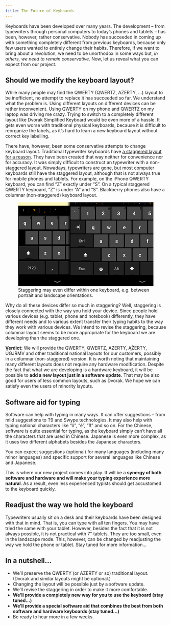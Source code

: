 ```yaml
---
title: The Future of Keyboards
---
```

Keyboards have been developed over many years. The development – from typewriters through personal computers to today’s phones and tablets – has been, however, rather conservative. Nobody has succeeded in coming up with something completely different from previous keyboards, because only few users wanted to entirely change their habits. Therefore, if we want to bring about a revolution, we need to be unorthodox in some ways but, *in others, we need to remain conservative*. Now, let us reveal what you can expect from our project.

## Should we modify the keyboard layout?

While many people may find the QWERTY (QWERTZ, AZERTY, …) layout to be inefficient, no attempt to replace it has succeeded so far. We understand what the problem is. Using different layouts on different devices can be rather inconvenient. Using QWERTY on my phone and QWERTZ on my laptop was driving me crazy. Trying to switch to a completely different layout like Dvorak Simplified Keyboard would be even more of a hassle. It gets even worse with traditional physical keyboards, because it is difficult to reorganize the labels, as it’s hard to learn a new keyboard layout without correct key labelling.

There have, however, been some conservative attempts to change keyboard layout. Traditional typewriter keyboards have [a staggered layout for a reason](https://ux.stackexchange.com/questions/40390/why-are-keyboard-keys-staggered/40403#40403). They have been created that way neither for convenience nor for accuracy. It was simply difficult to construct an typewriter with a non-staggered layout. Nowadays, typewriters are gone, but most computer keyboards still have the staggered layout, although that is not always true for mobile phones and tablets. For example, on the iPhone QWERTY keyboard, you can find “Z” exactly under “S”. On a typical staggered QWERTY keyboard, “Z” is under “A” and “S”. Blackberry phones also have a columnar (non-staggered) keyboard layout.

<figure>
	<img src="staggering.png">
	<figcaption>Staggering may even differ within one keyboard, e.g. between portrait and landscape orientations.</figcaption>
</figure>

Why do all these devices differ so much in staggering? Well, staggering is closely connected with the way you hold your device. Since people hold various devices (e.g. tablet, phone and notebook) differently, they have different needs and to various extent transfer their typing habits to the way they work with various devices. We intend to revise the staggering, because columnar layout seems to be more appropriate for the keyboard we are developing than the staggered one.


**Verdict:** We will provide the QWERTY, QWERTZ, AZERTY, ĄŽERTY, ŪGJRMV and other traditional national layouts for our customers, possibly in a columnar (non-staggered) version. It is worth noting that maintaining many different layouts does not require any hardware modification. Despite the fact that what we are developing is a hardware keyboard, it will be possible to **add a new layout just in a software update**. That may be also good for users of less common layouts, such as Dvorak. We hope we can satisfy even the users of minority layouts.

## Software aid for typing

Software can help with typing in many ways. It can offer suggestions – from mild suggestions to T9 and Swype technologies. It may also help with typing national characters like “ö”, “é”, “ß” and so on. For the Chinese, software is quite essential for typing, as the keyboard simply can’t have all the characters that are used in Chinese. Japanese is even more complex, as it uses two different alphabets besides the Japanese characters.

You can expect suggestions (optional) for many languages (including many minor languages) and specific support for several languages like Chinese and Japanese.

This is where our new project comes into play. It will be a **synergy of both software and hardware and will make your typing experience more natural**. As a result, even less experienced typists should get accustomed to the keyboard quickly.

## Readjust the way we hold the keyboard

Typewriters usually sit on a desk and their keyboards have been designed with that in mind. That is, you can type with all ten fingers. You may have tried the same with your tablet. However, besides the fact that it is not always possible, it is not practical with 7" tablets. They are too small, even in the landscape mode. This, however, can be changed by readjusting the way we hold the phone or tablet. Stay tuned for more information…

## In a nutshell…

* We’ll preserve the QWERTY (or AZERTY or so) traditional layout. (Dvorak and similar layouts might be optional.)
* Changing the layout will be possible just by a software update.
* We’ll revise the staggering in order to make it more comfortable.
* **We’ll provide a completely new way for you to use the keyboard (stay tuned…)**
* **We’ll provide a special software aid that combines the best from both software and hardware keyboards (stay tuned…)**
* Be ready to hear more in a few weeks.

